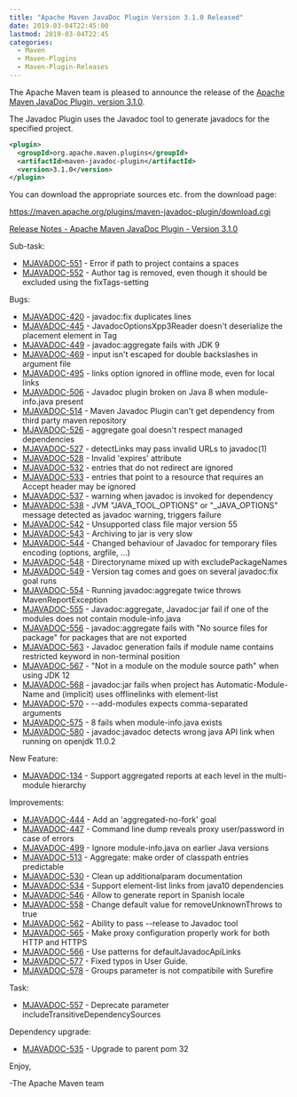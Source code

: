 ```yaml
---
title: "Apache Maven JavaDoc Plugin Version 3.1.0 Released"
date: 2019-03-04T22:45:00
lastmod: 2019-03-04T22:45
categories:
  - Maven
  - Maven-Plugins
  - Maven-Plugin-Releases
---
```

The Apache Maven team is pleased to announce the release of the 
[Apache Maven JavaDoc Plugin, version 3.1.0](https://maven.apache.org/plugins/maven-javadoc-plugin).

The Javadoc Plugin uses the Javadoc tool to generate javadocs for the
specified project. 


```xml
<plugin>
  <groupId>org.apache.maven.plugins</groupId>
  <artifactId>maven-javadoc-plugin</artifactId>
  <version>3.1.0</version>
</plugin>
```

You can download the appropriate sources etc. from the download page:

https://maven.apache.org/plugins/maven-javadoc-plugin/download.cgi

<!-- more -->

[Release Notes - Apache Maven JavaDoc Plugin - Version 3.1.0](https://issues.apache.org/jira/secure/ReleaseNote.jspa?projectId=12317529&version=12343313)

Sub-task:

 * [MJAVADOC-551](https://issues.apache.org/jira/browse/MJAVADOC-551) - Error if path to project contains a spaces
 * [MJAVADOC-552](https://issues.apache.org/jira/browse/MJAVADOC-552) - Author tag is removed, even though it should be excluded using the fixTags-setting

Bugs:

 * [MJAVADOC-420](https://issues.apache.org/jira/browse/MJAVADOC-420) - javadoc:fix duplicates lines
 * [MJAVADOC-445](https://issues.apache.org/jira/browse/MJAVADOC-445) - JavadocOptionsXpp3Reader doesn't deserialize the placement element in Tag
 * [MJAVADOC-449](https://issues.apache.org/jira/browse/MJAVADOC-449) - javadoc:aggregate fails with JDK 9
 * [MJAVADOC-469](https://issues.apache.org/jira/browse/MJAVADOC-469) - <additionalOption> input isn't escaped for double backslashes in argument file
 * [MJAVADOC-495](https://issues.apache.org/jira/browse/MJAVADOC-495) - links option ignored in offline mode, even for local links
 * [MJAVADOC-506](https://issues.apache.org/jira/browse/MJAVADOC-506) - Javadoc plugin broken on Java 8 when module-info.java present
 * [MJAVADOC-514](https://issues.apache.org/jira/browse/MJAVADOC-514) - Maven Javadoc Plugin can't get dependency from third party maven repository
 * [MJAVADOC-526](https://issues.apache.org/jira/browse/MJAVADOC-526) - aggregate goal doesn't respect managed dependencies
 * [MJAVADOC-527](https://issues.apache.org/jira/browse/MJAVADOC-527) - detectLinks may pass invalid URLs to javadoc(1)
 * [MJAVADOC-528](https://issues.apache.org/jira/browse/MJAVADOC-528) - Invalid 'expires' attribute
 * [MJAVADOC-532](https://issues.apache.org/jira/browse/MJAVADOC-532) - <link> entries that do not redirect are ignored
 * [MJAVADOC-533](https://issues.apache.org/jira/browse/MJAVADOC-533) - <link> entries that point to a resource that requires an Accept header may be ignored
 * [MJAVADOC-537](https://issues.apache.org/jira/browse/MJAVADOC-537) - warning when javadoc is invoked for dependency
 * [MJAVADOC-538](https://issues.apache.org/jira/browse/MJAVADOC-538) - JVM "JAVA_TOOL_OPTIONS" or "_JAVA_OPTIONS" message detected as javadoc warning, triggers failure
 * [MJAVADOC-542](https://issues.apache.org/jira/browse/MJAVADOC-542) - Unsupported class file major version 55
 * [MJAVADOC-543](https://issues.apache.org/jira/browse/MJAVADOC-543) - Archiving to jar is very slow
 * [MJAVADOC-544](https://issues.apache.org/jira/browse/MJAVADOC-544) - Changed behaviour of Javadoc for temporary files encoding (options, argfile, ...)
 * [MJAVADOC-548](https://issues.apache.org/jira/browse/MJAVADOC-548) - Directoryname mixed up with excludePackageNames
 * [MJAVADOC-549](https://issues.apache.org/jira/browse/MJAVADOC-549) - Version tag comes and goes on several javadoc:fix goal runs
 * [MJAVADOC-554](https://issues.apache.org/jira/browse/MJAVADOC-554) - Running javadoc:aggregate twice throws MavenReportException
 * [MJAVADOC-555](https://issues.apache.org/jira/browse/MJAVADOC-555) - Javadoc:aggregate, Javadoc:jar fail if one of the modules does not contain module-info.java
 * [MJAVADOC-556](https://issues.apache.org/jira/browse/MJAVADOC-556) - javadoc:aggregate fails with "No source files for package" for packages that are not exported
 * [MJAVADOC-563](https://issues.apache.org/jira/browse/MJAVADOC-563) - Javadoc generation fails if module name contains restricted keyword in non-terminal position
 * [MJAVADOC-567](https://issues.apache.org/jira/browse/MJAVADOC-567) - "Not in a module on the module source path" when using JDK 12
 * [MJAVADOC-568](https://issues.apache.org/jira/browse/MJAVADOC-568) - javadoc:jar fails when project has Automatic-Module-Name and (implicit) uses offlinelinks with element-list
 * [MJAVADOC-570](https://issues.apache.org/jira/browse/MJAVADOC-570) - --add-modules expects comma-separated arguments
 * [MJAVADOC-575](https://issues.apache.org/jira/browse/MJAVADOC-575) - <source>8</source> fails when module-info.java exists
 * [MJAVADOC-580](https://issues.apache.org/jira/browse/MJAVADOC-580) - javadoc:javadoc detects wrong java API link when running on openjdk 11.0.2

New Feature:

 * [MJAVADOC-134](https://issues.apache.org/jira/browse/MJAVADOC-134) - Support aggregated reports at each level in the multi-module hierarchy

Improvements:

 * [MJAVADOC-444](https://issues.apache.org/jira/browse/MJAVADOC-444) - Add an 'aggregated-no-fork' goal
 * [MJAVADOC-447](https://issues.apache.org/jira/browse/MJAVADOC-447) - Command line dump reveals proxy user/password in case of errors
 * [MJAVADOC-499](https://issues.apache.org/jira/browse/MJAVADOC-499) - Ignore module-info.java on earlier Java versions
 * [MJAVADOC-513](https://issues.apache.org/jira/browse/MJAVADOC-513) - Aggregate: make order of classpath entries predictable
 * [MJAVADOC-530](https://issues.apache.org/jira/browse/MJAVADOC-530) - Clean up additionalparam documentation
 * [MJAVADOC-534](https://issues.apache.org/jira/browse/MJAVADOC-534) - Support element-list links from java10 dependencies
 * [MJAVADOC-546](https://issues.apache.org/jira/browse/MJAVADOC-546) - Allow to generate report in Spanish locale
 * [MJAVADOC-558](https://issues.apache.org/jira/browse/MJAVADOC-558) - Change default value for removeUnknownThrows to true
 * [MJAVADOC-562](https://issues.apache.org/jira/browse/MJAVADOC-562) - Ability to pass --release to Javadoc tool
 * [MJAVADOC-565](https://issues.apache.org/jira/browse/MJAVADOC-565) - Make proxy configuration properly work for both HTTP and HTTPS
 * [MJAVADOC-566](https://issues.apache.org/jira/browse/MJAVADOC-566) - Use patterns for defaultJavadocApiLinks
 * [MJAVADOC-577](https://issues.apache.org/jira/browse/MJAVADOC-577) - Fixed typos in User Guide.
 * [MJAVADOC-578](https://issues.apache.org/jira/browse/MJAVADOC-578) - Groups parameter is not compatibile with Surefire

Task:

 * [MJAVADOC-557](https://issues.apache.org/jira/browse/MJAVADOC-557) - Deprecate parameter includeTransitiveDependencySources

Dependency upgrade:

 * [MJAVADOC-535](https://issues.apache.org/jira/browse/MJAVADOC-535) - Upgrade to parent pom 32



Enjoy,

-The Apache Maven team 
